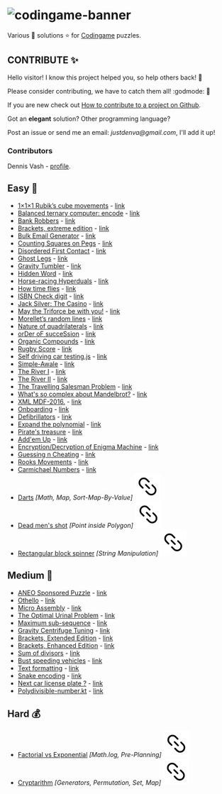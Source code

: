 # ![codingame-banner](https://user-images.githubusercontent.com/27515937/50617155-691f9f80-0ef4-11e9-8f30-7ed40f1d91fa.png)

Various :star2: solutions :star: for [Codingame](https://www.codingame.com/training) puzzles.

## CONTRIBUTE :sparkles:

Hello visitor! I know this project helped you, so help others back! :pray:

Please consider contributing, we have to catch them all! :godmode: :running:

If you are new check out [How to contribute to a project on Github](https://gist.github.com/MarcDiethelm/7303312).

Got an **elegant** solution? Other programming language?

Post an issue or send me an email: _justdenva@gmail.com_, I'll add it up!

### Contributors

Dennis Vash - [profile](https://www.codingame.com/profile/82cadb4735c16364b4979205c954ec051734841).

## Easy :hammer:

- [1×1×1 Rubik’s cube movements](/1-Easy/1×1×1_Rubik’s_cube_movements.js)  - [link](https://www.codingame.com/ide/puzzle/111-rubiks-cube-movements)
- [Balanced ternary computer: encode](/1-Easy/Balanced_ternary_computer:_encode.kt) - [link](https://www.codingame.com/ide/puzzle/balanced-ternary-computer-encode)
- [Bank Robbers](/1-Easy/Bank_Robbers.kt) - [link](https://www.codingame.com/ide/puzzle/bank-robbers)
- [Brackets, extreme edition](/1-Easy/Brackets,_extreme_edition.kt) - [link](https://www.codingame.com/ide/puzzle/brackets-extreme-edition)
- [Bulk Email Generator](/1-Easy/Bulk-Email-Generator.js) - [link](https://www.codingame.com/ide/puzzle/bulk-email-generator)
- [Counting Squares on Pegs](/1-Easy/Counting-Squares-on-Pegs.js) - [link](https://www.codingame.com/ide/puzzle/counting-squares-on-pegs)
- [Disordered First Contact](/1-Easy/Disordered-First-Contact.js) - [link](https://www.codingame.com/ide/puzzle/disordered-first-contact)
- [Ghost Legs](/1-Easy/Ghost-Legs.js) - [link](https://www.codingame.com/ide/puzzle/ghost-legs)
- [Gravity Tumbler](/1-Easy/Gravity-Tumbler.kt) - [link](https://www.codingame.com/ide/puzzle/gravity-tumbler)
- [Hidden Word](/1-Easy/Hidden-Word.js) - [link](https://www.codingame.com/ide/puzzle/hidden-word)
- [Horse-racing Hyperduals](/1-Easy/Horse-racing-Hyperduals.js) - [link](https://www.codingame.com/ide/puzzle/horse-racing-hyperduals)
- [How time flies](/1-Easy/How-time-flies.kt) - [link](https://www.codingame.com/ide/puzzle/how-time-flies)
- [ISBN Check digit](/1-Easy/ISBN-Check-digit.js) - [link](https://www.codingame.com/ide/puzzle/isbn-check-digit)
- [Jack Silver: The Casino](/1-Easy/Jack-Silver:-The-Casino.js) - [link](https://www.codingame.com/ide/puzzle/jack-silver-the-casino)
- [May the Triforce be with you!](/1-Easy/May-the-Triforce-be-with-you!.js) - [link](https://www.codingame.com/ide/puzzle/may-the-triforce-be-with-you)
- [Morellet’s random lines](/1-Easy/Morellet’s-random-lines.js) - [link](https://www.codingame.com/ide/puzzle/morellets-random-lines)
- [Nature of quadrilaterals](/1-Easy/Nature-of-quadrilaterals.js) - [link](https://www.codingame.com/ide/puzzle/nature-of-quadrilateral)
- [orDer oF succeSsion](/1-Easy/orDer-oF-succeSsion.kt) - [link](https://www.codingame.com/ide/puzzle/order-of-succession)
- [Organic Compounds](/1-Easy/Organic-Compounds.js) - [link](https://www.codingame.com/ide/puzzle/organic-compounds)
- [Rugby Score](/1-Easy/Rugby-Score.js) - [link](https://www.codingame.com/training/1-Easy/rugby-score)
- [Self driving car testing.js](/1-Easy/Self-driving-car-testing.js) - [link](https://www.codingame.com/ide/puzzle/self-driving-car-testing)
- [Simple-Awale](/1-Easy/Simple-Awale.js) - [link](https://www.codingame.com/ide/puzzle/simple-awale)
- [The River I](/1-Easy/The-River-I.kt) - [link](https://www.codingame.com/ide/puzzle/the-river-i-)
- [The River II](/1-Easy/The-River-II.kt) - [link](https://www.codingame.com/ide/puzzle/the-river-ii-)
- [The Travelling Salesman Problem](/1-Easy/The-Travelling-Salesman-Problem.js) - [link](https://www.codingame.com/ide/puzzle/the-travelling-salesman-problem)
- [What's so complex about Mandelbrot?](/1-Easy/What's-so-complex-about-Mandelbrot?.js) - [link](https://www.codingame.com/ide/puzzle/whats-so-complex-about-mandelbrot)
- [XML MDF-2016.](/1-Easy/XML-MDF-2016.js) - [link](https://www.codingame.com/ide/puzzle/xml-mdf-2016)
- [Onboarding](/1-Easy/Onboarding.js) - [link](https://www.codingame.com/ide/puzzle/onboarding)
- [Defibrillators](/1-Easy/Defibrillators.js) - [link](https://www.codingame.com/ide/puzzle/defibrillators)
- [Expand the polynomial](/1-Easy/Expand-the-polynomial.js) - [link](https://www.codingame.com/ide/puzzle/expand-the-polynomial)
- [Pirate's treasure](/1-Easy/Pirate's-treasure.js) - [link](https://www.codingame.com/ide/puzzle/pirates-treasure)
- [Add'em Up](/1-Easy/Add'em-Up.js) - [link](https://www.codingame.com/ide/puzzle/addem-up)
- [Encryption/Decryption of Enigma Machine](/1-Easy/Encryption-Decryption-of-Enigma-Machine.js) - [link](https://www.codingame.com/ide/puzzle/encryptiondecryption-of-enigma-machine)
- [Guessing n Cheating](/1-Easy/Guessing-n-Cheating.js) - [link](https://www.codingame.com/ide/puzzle/guessing-n-cheating)
- [Rooks Movements](/1-Easy/Rooks-Movements.js) - [link](https://www.codingame.com/ide/puzzle/rooks-movements)
- [Carmichael Numbers](/1-Easy/Carmichael-numbers.js) - [link](https://www.codingame.com/training/easy/carmichael-numbers)
- [Darts](/1-Easy/Darts.js) *[Math, Map, Sort-Map-By-Value]* [![url](url.svg)](https://www.codingame.com/training/easy/darts)
- [Dead men's shot](/1-Easy/Dead-mens-shot.js) *[Point inside Polygon]* [![url](url.svg)](https://www.codingame.com/training/easy/dead-mens-shot)
- [Rectangular block spinner](/1-Easy/Rectangular-block-spinner.js) *[String Manipulation]* [![url](url.svg)](https://www.codingame.com/ide/puzzle/rectangular-block-spinner)

## Medium :nut_and_bolt:

- [ANEO Sponsored Puzzle](/2-Medium/ANEO-Sponsored-Puzzle.js) - [link](https://www.codingame.com/ide/puzzle/aneo)
- [Othello](/2-Medium/Othello.js) - [link](https://www.codingame.com/ide/puzzle/othello)
- [Micro Assembly](/2-Medium/Micro-Assembly.js) - [link](https://www.codingame.com/ide/puzzle/micro-assembly)
- [The Optimal Urinal Problem](/2-Medium/The-Optimal-Urinal-Problem.js) - [link](https://www.codingame.com/ide/puzzle/the-optimal-urinal-problem)
- [Maximum sub-sequence](/2-Medium/Maximum-sub-sequence.js) - [link](https://www.codingame.com/ide/puzzle/maximum-sub-sequence)
- [Gravity Centrifuge Tuning](/2-Medium/Gravity-Centrifuge-Tuning.kt) - [link](https://www.codingame.com/ide/puzzle/gravity-centrifuge-tuning)
- [Brackets, Extended Edition](/2-Medium/Brackets-Extended-Edition.js) - [link](https://www.codingame.com/ide/puzzle/brackets-extended-edition)
- [Brackets, Enhanced Edition](/2-Medium/Brackets-Enhanced-Edition.js) - [link](https://www.codingame.com/ide/puzzle/brackets-enhanced-edition)
- [Sum of divisors](/2-Medium/Sum-of-divisors.js) - [link](https://www.codingame.com/ide/puzzle/sum-of-divisors)
- [Bust speeding vehicles](/2-Medium/Bust-speeding-vehicles.js) - [link](https://www.codingame.com/ide/puzzle/bust-speeding-vehicles)
- [Text formatting](/2-Medium/Text-formatting.js) - [link](https://www.codingame.com/ide/puzzle/text-formatting)
- [Snake encoding](/2-Medium/Snake-encoding.js) - [link](https://www.codingame.com/ide/puzzle/snake-encoding)
- [Next car license plate ?](/2-Medium/Next-car-license-plate.js) - [link](https://www.codingame.com/ide/puzzle/next-car-license-plate)
- [Polydivisible-number.kt](/2-Medium/Polydivisible-number.kt) - [link](https://www.codingame.com/training/2-Medium/polydivisible-number)

## Hard :moneybag:

- [Factorial vs Exponential](/3-Hard/Factorial-vs-Exponential.js) *[Math.log, Pre-Planning]* [![url](url.svg)](https://www.codingame.com/training/hard/factorial-vs-exponential)
- [Cryptarithm](/3-Hard/Cryptarithm.js) *[Generators, Permutation, Set, Map]* [![url](url.svg)](https://www.codingame.com/training/hard/cryptarithm)

